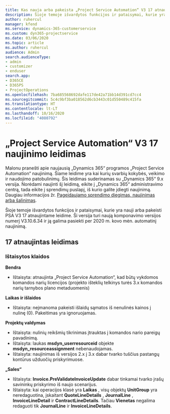 ```yaml
---
title: Kas nauja arba pakeista „Project Service Automation“ V3 17 atnaujintame leidime
description: Šioje temoje išvardytos funkcijos ir pataisymai, kurie yra pasiekiami „Project Service Automation“ V3 17 atnaujintame leidime.
author: ruhercul
manager: kfend
ms.service: dynamics-365-customerservice
ms.custom: dyn365-projectservice
ms.date: 03/06/2020
ms.topic: article
ms.author: ruhercul
audience: Admin
search.audienceType:
- admin
- customizer
- enduser
search.app:
- D365CE
- D365PS
- ProjectOperations
ms.openlocfilehash: 7ba685568692dafe117de42a71bb14d391cd7cc4
ms.sourcegitcommit: 5c4c9bf3ba018562d6cb3443c01d550489c415fa
ms.translationtype: HT
ms.contentlocale: lt-LT
ms.lasthandoff: 10/16/2020
ms.locfileid: "4080792"
---
```

# <a name="project-service-automation-update-release-17-v3"></a>„Project Service Automation“ V3 17 naujinimo leidimas

Malonu pranešti apie naujausią „Dynamics 365“ programos „Project Service Automation“ naujinimą. Šiame leidime yra kai kurių svarbių kokybės, veikimo ir naudojimo patobulinimų.  Šis leidimas suderinamas su „Dynamics 365“ 9.x versija. Norėdami naujinti šį leidimą, eikite į „Dynamics 365“ administravimo centrą, tada eikite į sprendimų puslapį, iš kurio galite įdiegti naujinimą. Daugiau informacijos žr. [Pageidaujamo sprendimo diegimas, naujinimas arba šalinimas](https://docs.microsoft.com/power-platform/admin/install-remove-preferred-solution).

Šioje temoje išvardytos funkcijos ir pataisymai, kurie yra nauji arba pakeisti PSA V3 17 atnaujintame leidime. Ši versija turi naują komponavimo versijos numerį V3.10.6.34 ir ją galima pasiekti per 2020 m. kovo mėn. automatinį naujinimą.


## <a name="update-release-17"></a>17 atnaujintas leidimas

### <a name="bug-fixes"></a>Ištaisytos klaidos

**Bendra**

- Ištaisyta: atnaujinta „Project Service Automation“, kad būtų vykdomos komandos narių licencijos (projekto išteklių telkinys turės 3.x komandos narių tarnybos plano metaduomenis)
 
**Laikas ir išlaidos**

- Ištaisyta: neįmanoma pakeisti išlaidų sąmatos iš nenulinės kainos į nulinę (0). Pakeitimas yra ignoruojamas.

**Projektų valdymas**

- Ištaisyta: nulinių reikšmių tikrinimas įtrauktas į komandos nario pareigų pavadinimą.
- Ištaisyta: laukas **msdyn_userresourceid** objekte **msdyn_resourceassignment** nebenaudojamas.
- Ištaisyta: naujinimas iš versijos 2.x į 3.x dabar tvarko tuščius pastangų kontūrus užduočių priskyrimuose.

**„Sales“**

- Ištaisyta: **Invoice.PreValidateInvoiceUpdate** dabar tinkamai tvarko įrašų savininkų priskyrimo iš naujo scenarijus.
- Ištaisyta: kai operacijos klasė yra **Laikas** , visų objektų **UnitGroup** yra neredaguotina, įskaitant **QuoteLineDetails** , **JournalLine** , **InvoiceLineDetail** ir **ContractLineDetails**. Tačiau **Vienetas** negalima redaguoti tik **JournalLine** ir **InvoiceLineDetails**.


